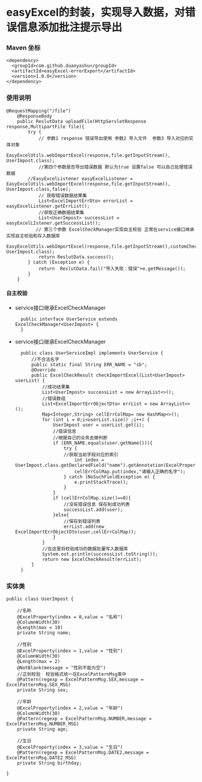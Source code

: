 # easyExcel的封装，实现导入数据，对错误信息添加批注提示导出
### Maven 坐标
    <dependency>
      <groupId>com.github.duanyashu</groupId>
      <artifactId>easyExcel-errorExport</artifactId>
      <version>1.0.0</version>
    </dependency>
### 使用说明
    @RequestMapping("/file")
        @ResponseBody
        public ReslutData uploadFile(HttpServletResponse response,MultipartFile file){
            try {
                // 参数1 response 错误导出使用 参数2 导入文件  参数3 导入对应的实体对象
                EasyExcelUtils.webImportExcel(response,file.getInputStream(), UserImpost.class);
                //第四个参数是否导出错误数据 默认为true 设置false 可以自己处理错误数据
            //EasyExcelListener easyExcelListener = EasyExcelUtils.webImportExcel(response,file.getInputStream(), UserImpost.class,false);
                // 获取错误数据结果集
                List<ExcelImportErrDto> errorList = easyExcelListener.getErrList();
                //获取正确数据结果集
                List<UserImpost> successList = easyExcelLIstener.getSuccessList();
               // 第三个参数 ExcelCheckManager实现自主校验 正常在service接口继承 实现自主校验和存入数据库
                EasyExcelUtils.webImportExcel(response,file.getInputStream(),customCheckService, UserImpost.class);
                return ReslutData.success();
            } catch (Exception e) {
                return  ReslutData.fail("导入失败：错误"+e.getMessage());
            }
        }
    
#### 自主校验
- service接口继承ExcelCheckManager
    
        public interface UserService extends ExcelCheckManager<UserImpost> {
        }
- service接口继承ExcelCheckManager   

        public class UserServiceImpl implements UserService {    
            //不合法名字
            public static final String ERR_NAME = "sb";
            @Override
            public ExcelCheckResult checkImportExcel(List<UserImpost> userList) {
                //成功结果集
                List<UserImpost> successList = new ArrayList<>();
                //错误数组
                List<ExcelImportErrObjectDto> errList = new ArrayList<>();
                Map<Integer,String> cellErrColMap= new HashMap<>();
                for (int i = 0;i<userList.size() ;i++) {
                    UserImpost user = userList.get(i);
                    //错误信息
                    //根据自己的业务去做判断
                    if (ERR_NAME.equals(user.getName())){
                        try {
                        //获取当前字段对应的索引
                            int index = UserImpost.class.getDeclaredField("name").getAnnotation(ExcelProperty.class).index();
                            cellErrColMap.put(index,"请输入正确的名字");
                        } catch (NoSuchFieldException e) {
                            e.printStackTrace();
                        }
                    }
                    if (cellErrColMap.size()==0){
                        //没有错误信息 保存到成功列表
                        successList.add(user);
                    }else{
                        //保存到错误列表
                        errList.add(new ExcelImportErrObjectDto(user,cellErrColMap));
                    }
                }
                //在这里将校验成功的数据批量写入数据库
                System.out.println(successList.toString());
                return new ExcelCheckResult(errList);
            }
        }
### 实体类

    public class UserImpost {
    
        //名称
        @ExcelProperty(index = 0,value = "名称")
        @ColumnWidth(30)
        @Length(max = 10)
        private String name;
    
        //性别
        @ExcelProperty(index = 1,value = "性别")
        @ColumnWidth(30)
        @Length(max = 2)
        @NotBlank(message = "性别不能为空")
        //正则校验  校验格式统一在ExcelPatternMsg类中
        @Pattern(regexp = ExcelPatternMsg.SEX,message = ExcelPatternMsg.SEX_MSG)
        private String sex;
    
        //年龄
        @ExcelProperty(index = 2,value = "年龄")
        @ColumnWidth(30)
        @Pattern(regexp = ExcelPatternMsg.NUMBER,message = ExcelPatternMsg.NUMBER_MSG)
        private String age;
      
        //生日
        @ExcelProperty(index = 3,value = "生日")
        @Pattern(regexp = ExcelPatternMsg.DATE2,message = ExcelPatternMsg.DATE2_MSG)
        private String birthday;
    
    }
   
